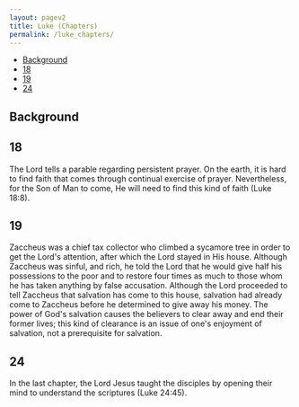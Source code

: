 ```yaml
---
layout: pagev2
title: Luke (Chapters)
permalink: /luke_chapters/
---
```

- [Background](#background)
- [18](#18)
- [19](#19)
- [24](#24)

## Background

## 18

The Lord tells a parable regarding persistent prayer. On the earth, it is hard to find faith that comes through continual exercise of prayer. Nevertheless, for the Son of Man to come, He will need to find this kind of faith (Luke 18:8).

## 19

Zaccheus was a chief tax collector who climbed a sycamore tree in order to get the Lord's attention, after which the Lord stayed in His house. Although Zaccheus was sinful, and rich, he told the Lord that he would give half his possessions to the poor and to restore four times as much to those whom he has taken anything by false accusation. Although the Lord proceeded to tell Zaccheus that salvation has come to this house, salvation had already come to Zaccheus before he determined to give away his money. The power of God's salvation causes the believers to clear away and end their former lives; this kind of clearance is an issue of one's enjoyment of salvation, not a prerequisite for salvation.

## 24

In the last chapter, the Lord Jesus taught the disciples by opening their mind to understand the scriptures (Luke 24:45).